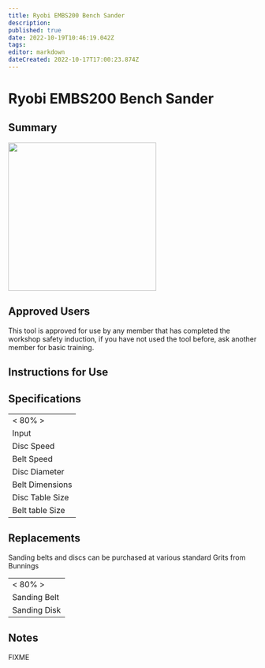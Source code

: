 ```yaml
---
title: Ryobi EMBS200 Bench Sander
description: 
published: true
date: 2022-10-19T10:46:19.042Z
tags: 
editor: markdown
dateCreated: 2022-10-17T17:00:23.874Z
---
```


# Ryobi EMBS200 Bench Sander

## Summary

<img src="/tools/benchsander.jpg" class="align-left" width="300" />

## Approved Users

This tool is approved for use by any member that has completed the workshop safety induction, if you have not used the tool before, ask another member for basic training.

## Instructions for Use

## Specifications

|                 |
|-----------------|
| \< 80% \>       |
| Input           |
| Disc Speed      |
| Belt Speed      |
| Disc Diameter   |
| Belt Dimensions |
| Disc Table Size |
| Belt table Size |

## Replacements

Sanding belts and discs can be purchased at various standard Grits from Bunnings

|              |
|--------------|
| \< 80% \>    |
| Sanding Belt |
| Sanding Disk |

## Notes

FIXME
